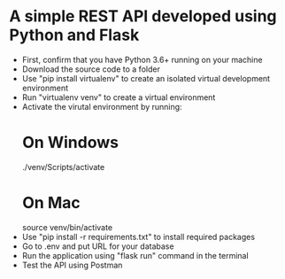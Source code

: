 #  A simple REST API developed using Python and Flask

-  First, confirm that you have Python 3.6+ running on your machine
-  Download the source code to a folder
-  Use "pip install virtualenv" to create an isolated virtual development environment
-  Run "virtualenv venv" to create a virtual environment
-  Activate the virutal environment by running:
    #  On Windows
   ./venv/Scripts/activate
    #  On Mac
   source venv/bin/activate
-  Use "pip install -r requirements.txt" to install required packages
-  Go to .env and put URL for your database
-  Run the application using "flask run" command in the terminal
-  Test the API using Postman
